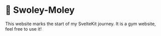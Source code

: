 # 💪 Swoley-Moley

This website marks the start of my SvelteKit journey. It is a gym website, feel free to use it!
